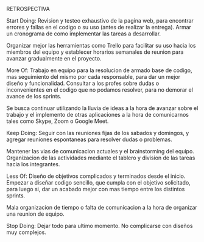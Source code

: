 RETROSPECTIVA

Start Doing: Revision y testeo exhaustivo de la pagina web, para encontrar errores y fallas en el codigo o su uso (antes de realizar la entrega). Armar un cronograma de como implementar las tareas a desarrollar.

Organizar mejor las herramientas como Trello para facilitar su uso hacia los miembros del equipo y establecer horarios semanales de reunion para avanzar gradualmente en el proyecto.

More Of: Trabajo en equipo para la resolucion de armado base de codigo, mas seguimiento del mismo por cada responsable, para dar un mejor diseño y funcionalidad.
Consultar a los profes sobre dudas o inconvenientes en el codigo que no podamos resolver, para no demorar el avance de los sprints.

Se busca continuar utilizando la lluvia de ideas a la hora de avanzar sobre el trabajo y el implemento de otras aplicaciones a la hora de comunicarnos tales como Skype, Zoom o Google Meet. 

Keep Doing: Seguir con las reuniones fijas de los sabados y domingos, y agregar reuniones espontaneas para resolver dudas o problemas.

Mantener las vias de comunicacion actuales y el brainstorming del equipo. Organizacion de las actividades mediante el tablero y division de las tareas hacia los integrantes. 

Less Of: Diseño de objetivos complicados y terminados desde el inicio. Empezar a diseñar codigo sencillo, que cumpla con el objetivo solicitado, para luego si, dar un acabado mejor con mas tiempo entre los distintos sprints.

Mala organizacion de tiempo o falta de comunicacion a la hora de organizar una reunion de equipo.

Stop Doing: Dejar todo para ultimo momento. No complicarse con diseños muy complejos. 